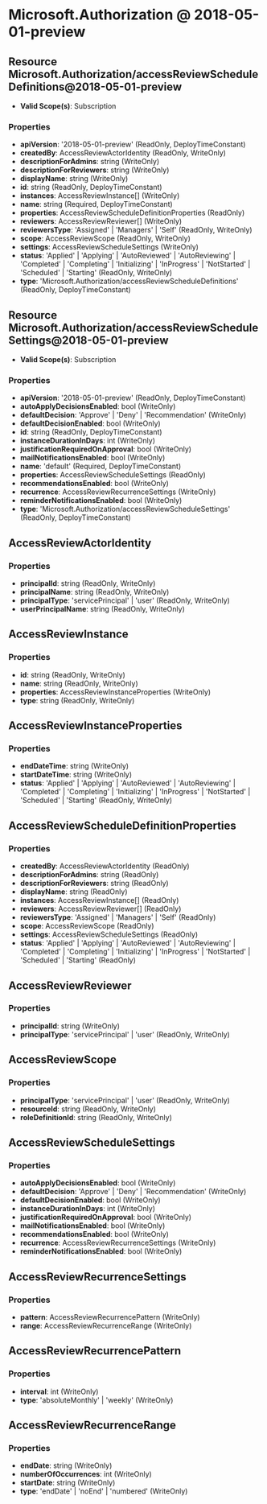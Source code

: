 # Microsoft.Authorization @ 2018-05-01-preview

## Resource Microsoft.Authorization/accessReviewScheduleDefinitions@2018-05-01-preview
* **Valid Scope(s)**: Subscription
### Properties
* **apiVersion**: '2018-05-01-preview' (ReadOnly, DeployTimeConstant)
* **createdBy**: AccessReviewActorIdentity (ReadOnly, WriteOnly)
* **descriptionForAdmins**: string (WriteOnly)
* **descriptionForReviewers**: string (WriteOnly)
* **displayName**: string (WriteOnly)
* **id**: string (ReadOnly, DeployTimeConstant)
* **instances**: AccessReviewInstance[] (WriteOnly)
* **name**: string (Required, DeployTimeConstant)
* **properties**: AccessReviewScheduleDefinitionProperties (ReadOnly)
* **reviewers**: AccessReviewReviewer[] (WriteOnly)
* **reviewersType**: 'Assigned' | 'Managers' | 'Self' (ReadOnly, WriteOnly)
* **scope**: AccessReviewScope (ReadOnly, WriteOnly)
* **settings**: AccessReviewScheduleSettings (WriteOnly)
* **status**: 'Applied' | 'Applying' | 'AutoReviewed' | 'AutoReviewing' | 'Completed' | 'Completing' | 'Initializing' | 'InProgress' | 'NotStarted' | 'Scheduled' | 'Starting' (ReadOnly, WriteOnly)
* **type**: 'Microsoft.Authorization/accessReviewScheduleDefinitions' (ReadOnly, DeployTimeConstant)

## Resource Microsoft.Authorization/accessReviewScheduleSettings@2018-05-01-preview
* **Valid Scope(s)**: Subscription
### Properties
* **apiVersion**: '2018-05-01-preview' (ReadOnly, DeployTimeConstant)
* **autoApplyDecisionsEnabled**: bool (WriteOnly)
* **defaultDecision**: 'Approve' | 'Deny' | 'Recommendation' (WriteOnly)
* **defaultDecisionEnabled**: bool (WriteOnly)
* **id**: string (ReadOnly, DeployTimeConstant)
* **instanceDurationInDays**: int (WriteOnly)
* **justificationRequiredOnApproval**: bool (WriteOnly)
* **mailNotificationsEnabled**: bool (WriteOnly)
* **name**: 'default' (Required, DeployTimeConstant)
* **properties**: AccessReviewScheduleSettings (ReadOnly)
* **recommendationsEnabled**: bool (WriteOnly)
* **recurrence**: AccessReviewRecurrenceSettings (WriteOnly)
* **reminderNotificationsEnabled**: bool (WriteOnly)
* **type**: 'Microsoft.Authorization/accessReviewScheduleSettings' (ReadOnly, DeployTimeConstant)

## AccessReviewActorIdentity
### Properties
* **principalId**: string (ReadOnly, WriteOnly)
* **principalName**: string (ReadOnly, WriteOnly)
* **principalType**: 'servicePrincipal' | 'user' (ReadOnly, WriteOnly)
* **userPrincipalName**: string (ReadOnly, WriteOnly)

## AccessReviewInstance
### Properties
* **id**: string (ReadOnly, WriteOnly)
* **name**: string (ReadOnly, WriteOnly)
* **properties**: AccessReviewInstanceProperties (WriteOnly)
* **type**: string (ReadOnly, WriteOnly)

## AccessReviewInstanceProperties
### Properties
* **endDateTime**: string (WriteOnly)
* **startDateTime**: string (WriteOnly)
* **status**: 'Applied' | 'Applying' | 'AutoReviewed' | 'AutoReviewing' | 'Completed' | 'Completing' | 'Initializing' | 'InProgress' | 'NotStarted' | 'Scheduled' | 'Starting' (ReadOnly, WriteOnly)

## AccessReviewScheduleDefinitionProperties
### Properties
* **createdBy**: AccessReviewActorIdentity (ReadOnly)
* **descriptionForAdmins**: string (ReadOnly)
* **descriptionForReviewers**: string (ReadOnly)
* **displayName**: string (ReadOnly)
* **instances**: AccessReviewInstance[] (ReadOnly)
* **reviewers**: AccessReviewReviewer[] (ReadOnly)
* **reviewersType**: 'Assigned' | 'Managers' | 'Self' (ReadOnly)
* **scope**: AccessReviewScope (ReadOnly)
* **settings**: AccessReviewScheduleSettings (ReadOnly)
* **status**: 'Applied' | 'Applying' | 'AutoReviewed' | 'AutoReviewing' | 'Completed' | 'Completing' | 'Initializing' | 'InProgress' | 'NotStarted' | 'Scheduled' | 'Starting' (ReadOnly)

## AccessReviewReviewer
### Properties
* **principalId**: string (WriteOnly)
* **principalType**: 'servicePrincipal' | 'user' (ReadOnly, WriteOnly)

## AccessReviewScope
### Properties
* **principalType**: 'servicePrincipal' | 'user' (ReadOnly, WriteOnly)
* **resourceId**: string (ReadOnly, WriteOnly)
* **roleDefinitionId**: string (ReadOnly, WriteOnly)

## AccessReviewScheduleSettings
### Properties
* **autoApplyDecisionsEnabled**: bool (WriteOnly)
* **defaultDecision**: 'Approve' | 'Deny' | 'Recommendation' (WriteOnly)
* **defaultDecisionEnabled**: bool (WriteOnly)
* **instanceDurationInDays**: int (WriteOnly)
* **justificationRequiredOnApproval**: bool (WriteOnly)
* **mailNotificationsEnabled**: bool (WriteOnly)
* **recommendationsEnabled**: bool (WriteOnly)
* **recurrence**: AccessReviewRecurrenceSettings (WriteOnly)
* **reminderNotificationsEnabled**: bool (WriteOnly)

## AccessReviewRecurrenceSettings
### Properties
* **pattern**: AccessReviewRecurrencePattern (WriteOnly)
* **range**: AccessReviewRecurrenceRange (WriteOnly)

## AccessReviewRecurrencePattern
### Properties
* **interval**: int (WriteOnly)
* **type**: 'absoluteMonthly' | 'weekly' (WriteOnly)

## AccessReviewRecurrenceRange
### Properties
* **endDate**: string (WriteOnly)
* **numberOfOccurrences**: int (WriteOnly)
* **startDate**: string (WriteOnly)
* **type**: 'endDate' | 'noEnd' | 'numbered' (WriteOnly)

